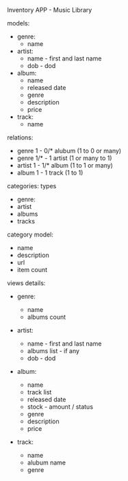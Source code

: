 Inventory APP - Music Library

models:
   * genre:
     * name
   * artist: 
     * name - first and last name
     * dob - dod
   * album: 
     * name
     * released date
     * genre
     * description
     * price
   * track:
     * name

relations: 
* genre 1 - 0/* alubum  (1 to 0 or many)
* genre 1/* - 1 artist  (1 or many to 1)
* artist 1 - 1/* album  (1 to 1 or many)
* album 1 - 1 track  (1 to 1)

categories: types
* genre:
* artist
* albums
* tracks

category model: 
* name
* description
* url
* item count

views details:
   * genre:
     * name
     * albums count

   * artist: 
     * name - first and last name
     * albums list - if any
     * dob - dod

   * album: 
     * name
     * track list
     * released date
     * stock - amount / status
     * genre
     * description
     * price

   * track:
     * name
     * alubum name
     * genre